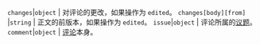 `changes`|`object` | 对评论的更改，如果操作为 `edited`。 `changes[body][from]` |`string` | 正文的前版本，如果操作为 `edited`。 `issue`|`object` | 评论所属的[议题](/v3/issues/)。 `comment`|`object` | [评论](/v3/issues/comments/)本身。
